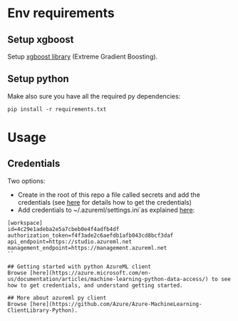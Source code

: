 

# Env requirements

## Setup xgboost
Setup [xgboost library](https://github.com/dmlc/xgboost/blob/master/doc/build.md#python-package-installation) (Extreme Gradient Boosting).

## Setup python
Make also sure you have all the required py dependencies:
```
pip install -r requirements.txt
```

# Usage

## Credentials
Two options:
- Create in the root of this repo a file called secrets and add the credentials (see [here](https://azure.microsoft.com/en-us/documentation/articles/machine-learning-python-data-access/) for details how to get the credentials)
- Add credentials to ~/.azureml/settings.ini`as explained [here](https://github.com/Azure/Azure-MachineLearning-ClientLibrary-Python#specify-workspace-via-config):
```
[workspace]
id=4c29e1adeba2e5a7cbeb0e4f4adfb4df
authorization_token=f4f3ade2c6aefdb1afb043cd8bcf3daf
api_endpoint=https://studio.azureml.net
management_endpoint=https://management.azureml.net
``

## Getting started with python AzureML client
Browse [here](https://azure.microsoft.com/en-us/documentation/articles/machine-learning-python-data-access/) to see how to get credentials, and understand getting started.

## More about azureml py client
Browse [here](https://github.com/Azure/Azure-MachineLearning-ClientLibrary-Python).